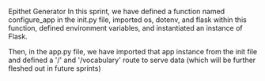 Epithet Generator
In this sprint, we have defined a function named configure_app in the init.py file, imported os, dotenv, and flask within this function, defined environment variables, and instantiated an instance of Flask.

Then, in the app.py file, we have imported that app instance from the init file and defined a '/' and '/vocabulary' route to serve data (which will be further fleshed out in future sprints)